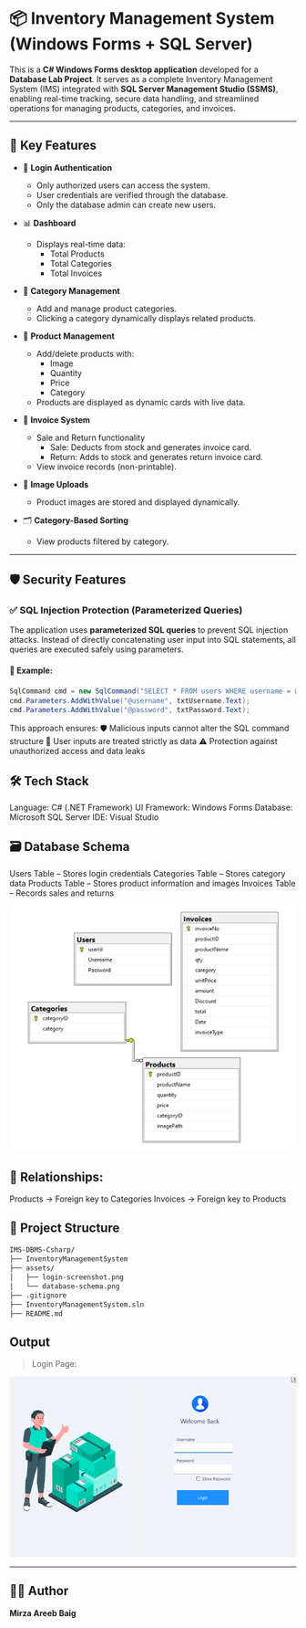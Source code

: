 # 📦 Inventory Management System (Windows Forms + SQL Server)

This is a **C# Windows Forms desktop application** developed for a **Database Lab Project**. It serves as a complete Inventory Management System (IMS) integrated with **SQL Server Management Studio (SSMS)**, enabling real-time tracking, secure data handling, and streamlined operations for managing products, categories, and invoices.

---

## 📌 Key Features

- 🔐 **Login Authentication**
  - Only authorized users can access the system.
  - User credentials are verified through the database.
  - Only the database admin can create new users.

- 📊 **Dashboard**
  - Displays real-time data:
    - Total Products
    - Total Categories
    - Total Invoices

- 📂 **Category Management**
  - Add and manage product categories.
  - Clicking a category dynamically displays related products.

- 🛒 **Product Management**
  - Add/delete products with:
    - Image
    - Quantity
    - Price
    - Category
  - Products are displayed as dynamic cards with live data.

- 🧾 **Invoice System**
  - Sale and Return functionality
    - Sale: Deducts from stock and generates invoice card.
    - Return: Adds to stock and generates return invoice card.
  - View invoice records (non-printable).

- 📸 **Image Uploads**
  - Product images are stored and displayed dynamically.

- 🗂️ **Category-Based Sorting**
  - View products filtered by category.

---

## 🛡️ Security Features

### ✅ SQL Injection Protection (Parameterized Queries)

The application uses **parameterized SQL queries** to prevent SQL injection attacks. Instead of directly concatenating user input into SQL statements, all queries are executed safely using parameters.

#### 🔐 Example:
```csharp
SqlCommand cmd = new SqlCommand("SELECT * FROM users WHERE username = @username AND password = @password", conn);
cmd.Parameters.AddWithValue("@username", txtUsername.Text);
cmd.Parameters.AddWithValue("@password", txtPassword.Text);
```
This approach ensures:
🛡️ Malicious inputs cannot alter the SQL command structure
🔐 User inputs are treated strictly as data
⚠️ Protection against unauthorized access and data leaks

## 🛠️ Tech Stack
Language:	C# (.NET Framework)
UI Framework:	Windows Forms 
Database:	Microsoft SQL Server
IDE:	Visual Studio

## 🗃️ Database Schema
Users Table – Stores login credentials
Categories Table – Stores category data
Products Table – Stores product information and images
Invoices Table – Records sales and returns

![Database Schema](assets/database-schema.png)


## 🔗 Relationships:
Products → Foreign key to Categories
Invoices → Foreign key to Products

## 📁 Project Structure
```
IMS-DBMS-Csharp/
├── InventoryManagementSystem
├── assets/
│   ├── login-screenshot.png
│   └── database-schema.png
├── .gitignore
├── InventoryManagementSystem.sln
├── README.md
```

## Output

> Login Page:

![Login Page](assets/login-screenshot.png)


---

## 👨‍💻 Author
**Mirza Areeb Baig**


